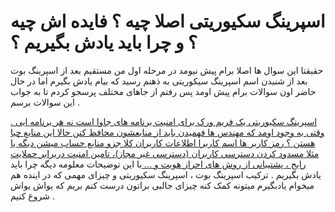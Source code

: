 # اسپرینگ سکیوریتی اصلا چیه ؟ فایده اش چیه ؟ و چرا باید یادش بگیریم ؟ 

حقیقتا این سوال ها اصلا برام پیش نیومد در مرحله اول من مستقیم بعد از اسپرینگ بوت بعد از شنیدن اسم اسپرینگ سیکوریتی به ذهنم رسید که بیام یادش بگیرم اما در حال حاضر اون سوالات برام پیش اومد پس رفتم از جاهای مختلف پرسجو کردم تا به جواب این سوالات برسم .

<u>
اسپرینگ سکیوریتی یک فریم ورک برای امنیت برنامه های جاوا است نه هر برنامه ایی . 
وقتی به وجود اومد که مهندس ها فهمیدن باید از منابعشون محافظ کنن حالا این منابع چیا هستن ؟
رمز کاربر ها اسم کاربرا اطلاعات کاربران کلا جزو منابع حساب میشن دیگه یا مثلا مسدود کردن دسترسی کاربران (دسترسی غیر مجاز)، تامین امنیت دربرابر حملایت رایج ، پشتیبانی از روش های احراز هویت و ... </u>
با این توضیحات معلومه دیگه چرا باید یادش بگیریم . 
ترکیب اسپرینگ بوت ، اسپرینگ سکیوریتی و چیزای مهمی که در اینده هم میخوام یادبگیرم میتونه کمک کنه چیزای جالبی براتون درست کنم بریم که یواش یواش شروع کنیم .
